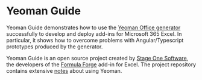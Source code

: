# Yeoman Guide

Yeoman Guide demonstrates how to use the [Yeoman Office generator](https://github.com/OfficeDev/generator-office) successfully to develop and deploy add-ins for Microsoft 365 Excel.  In particular, it shows how to overcome problems with Angular/Typescript prototypes produced by the generator.

Yeoman Guide is an open source project created by [Stage One Software](https://stageonesoftware.com), the developers of the [Formula Forge](https://formulaforge.com) add-in for Excel.  The project repository contains extensive [notes](Notes/TOC.md) about using Yeoman.
